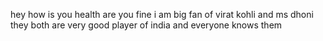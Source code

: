 hey how is you health
are you fine 
i am big fan of virat kohli and ms dhoni 
they both are very good player of india and everyone knows them 